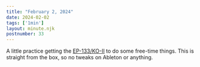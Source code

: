 ```yaml
---
title: "February 2, 2024"
date: 2024-02-02
tags: ['1min']
layout: minute.njk
postnumber: 33
---
```



A little practice getting the [EP-133/KO-II](https://teenage.engineering/products/ep-133) to do some free-time things. This is straight from the box, so no tweaks on Ableton or anything. 





